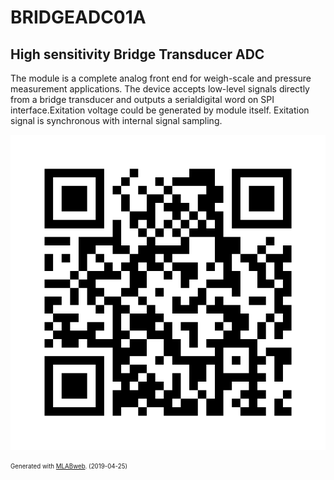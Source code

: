 <!--- PrjInfo ---> <!--- Please remove this line after manually editing --->
<!--- 00a56be08b96043df9e37d6aff7b6990 --->
<!--- Created:2019-04-25 13:52:25.608209: ---> 
<!--- Author:: ---> 
<!--- AuthorEmail:: ---> 
<!--- Tags:: ---> 
<!--- Ust:: ---> 
<!--- Label --->
<!--- ELabel ---> 
<!--- Name:BRIDGEADC01A: --->
# BRIDGEADC01A
<!--- LongName --->
## High sensitivity Bridge Transducer ADC
<!--- ELongName ---> 

<!--- Lead --->
The module is a complete analog front end for weigh-scale and pressure measurement applications. The device accepts low-level signals directly from a bridge transducer and outputs a serialdigital word on SPI interface.Exitation voltage could be generated by module itself. Exitation signal is synchronous with internal signal sampling.
<!--- ELead ---> 

![BRIDGEADC01A](doc/img/BRIDGEADC01A_QRcode.png) 


<!--- Description --->
<!--- EDescription --->
<!--- Content --->
<!--- EContent --->
<sub><sup> Generated with [MLABweb](https://github.com/MLAB-project/MLABweb). (2019-04-25)</sup></sub>